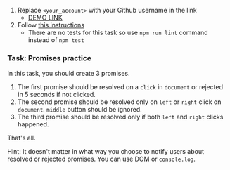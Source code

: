1. Replace `<your_account>` with your Github username in the link
    - [DEMO LINK](https://galinka-lozinska.github.io/js_promises_practice_DOM/)
2. Follow [this instructions](https://mate-academy.github.io/layout_task-guideline/)
    - There are no tests for this task so use `npm run lint` command instead of `npm test`

### Task: Promises practice

In this task, you should create 3 promises.
1. The first promise should be resolved on a `click` in `document` or rejected in 5 seconds if not clicked.
2. The second promise should be resolved only on `left` or `right` click on `document`. `middle` button should be ignored.
3. The third promise should be resolved only if both `left` and `right` clicks happened.

That's all.

Hint: It doesn't matter in what way you choose to notify users about resolved or rejected promises. You can use DOM or `console.log`.

